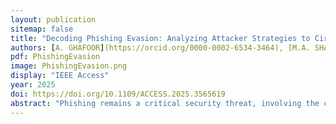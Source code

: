 ```yaml
---
layout: publication
sitemap: false
title: "Decoding Phishing Evasion: Analyzing Attacker Strategies to Circumvent Detection Systems"
authors: [A. GHAFOOR](https://orcid.org/0000-0002-6534-3464), [M.A. SHAH](https://orcid.org/0000-0002-4037-3405), [M. AL-NAEEM](https://orcid.org/0000-0002-5682-6237), [C. MAPLE](https://orcid.org/0000-0002-4715-212X)
pdf: PhishingEvasion
image: PhishingEvasion.png
display: "IEEE Access"
year: 2025
doi: https://doi.org/10.1109/ACCESS.2025.3565619
abstract: "Phishing remains a critical security threat, involving the creation of fraudulent websites to capture sensitive information. Despite existing detection systems, sophisticated attackers have developed advanced evasion techniques that undermine these defenses. This paper highlights the significant challenge of these novel methods, focusing on how attackers manage to prolong the operational lifespan of phishing sites. Our research investigates how attackers circumvent traditional security layers by employing a combination of target filtering mechanisms, bot detection evasion, blacklisting avoidance, and honeypots. Our experimental findings indicate that these evasion strategies can achieve an effectiveness rate of 80% to 85% in extending the viability of phishing sites. We have empirically demonstrated the exposure of current systems to these attacks, revealing specific vulnerabilities and exploitation points. These results underscore the urgent need for enhanced detection frameworks that address the layered and adaptive nature of modern phishing tactics. Our work highlights a critical gap in current security measures and poses a challenge to solution providers: there is a pressing need for novel mitigations to safeguard users against these sophisticated phishing threats."
---
```

